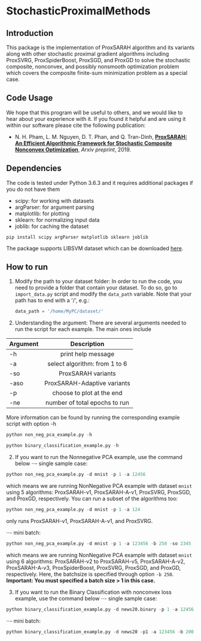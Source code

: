 # StochasticProximalMethods


## Introduction


This package is the implementation of ProxSARAH algorithm and its variants along with other stochastic proximal gradient algorithms including ProxSVRG, ProxSpiderBoost, ProxSGD, and ProxGD to solve the stochastic composite, nonconvex, and possibly nonsmooth optimization problem which covers the composite finite-sum minimization problem as a special case.

## Code Usage

We hope that this program will be useful to others, and we would like to hear about your experience with it. If you found it helpful and are using it within our software please cite the following publication:

* N. H. Pham, L. M. Nguyen, D. T. Phan, and Q. Tran-Dinh, **[ProxSARAH: An Efficient Algorithmic Framework for Stochastic Composite Nonconvex Optimization](https://arxiv.org/abs/1902.05679)**, _Arxiv preprint_, 2019.

## Dependencies

The code is tested under Python 3.6.3 and it requires additional packages if you do not have them

* scipy: for working with datasets
* argParser: for argument parsing
* matplotlib: for plotting
* sklearn: for normalizing input data
* joblib: for caching the dataset

```
pip install scipy argParser matplotlib sklearn joblib
```

The package supports LIBSVM dataset which can be downloaded [here](https://www.google.com).

## How to run

1. Modify the path to your dataset folder:
	In order to run the code, you need to provide a folder that contain your dataset. To do so, go to `import_data.py` script and modify the `data_path` variable. Note that your path has to end with a '/', e.g.:
	```python
	data_path = '/home/MyPC/dataset/'
	```

2. Understanding the argument:
	There are several arguments needed to run the script for each example. The main ones include

| Argument     | Description                   |
| -------------|:-----------------------------:| 
| -h           | print help message            |
| -a           | select algorithm: from 1 to 6 |
| -so          | ProxSARAH variants            | 
| -aso         | ProxSARAH-Adaptive variants   | 
| -p           | choose to plot at the end     |
| -ne          | number of total epochs to run |

More information can be found by running the corresponding example script with option -h
```python
python non_neg_pca_example.py -h

python binary_classification_example.py -h
```

2. If you want to run the Nonnegative PCA example, use the command below
⋅⋅- single sample case:
```python
python non_neg_pca_example.py -d mnist -p 1 -a 12456
```
which means we are running NonNegative PCA example with dataset `mnist` using 5 algorithms: ProxSARAH-v1, ProxSARAH-A-v1, ProxSVRG, ProxSGD, and ProxGD, respectively. You can run a subset of the algorithms too:
```python
python non_neg_pca_example.py -d mnist -p 1 -a 124
```
only runs ProxSARAH-v1, ProxSARAH-A-v1, and ProxSVRG.

⋅⋅- mini batch:
```python
python non_neg_pca_example.py -d mnist -p 1 -a 123456 -b 250 -so 2345 -aso 23
```
which means we are running NonNegative PCA example with dataset `mnist` using 6 algorithms: ProxSARAH-v2 to ProxSARAH-v5, ProxSARAH-A-v2, ProxSARAH-A-v3, ProxSpiderBoost, ProxSVRG, ProxSGD, and ProxGD, respectively. Here, the batchsize is specified through option `-b 250`. **Important: You must specified a batch size > 1 in this case.**

3. If you want to run the Binary Classification with nonconvex loss example, use the command below
⋅⋅- single sample case:
```python
python binary_classification_example.py -d news20.binary -p 1 -a 12456
```

⋅⋅- mini batch:
```python
python binary_classification_example.py -d news20 -p1 -a 123456 -b 200 -so 2345 -aso 23
```
